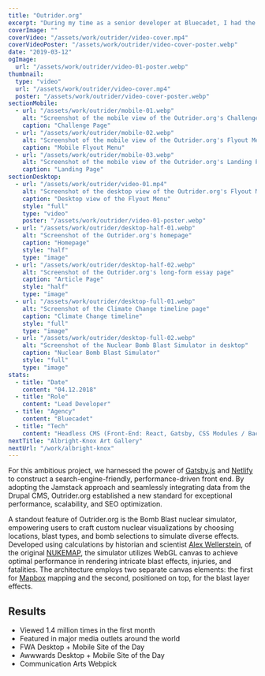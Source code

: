 ```yaml
---
title: "Outrider.org"
excerpt: "During my time as a senior developer at Bluecadet, I had the honor of spearheading the development of the initial launch of Outrider.org, an exciting partnership with the Outrider Foundation. Together with fellow developer <a href='https://chrisarasin.com' target='_blank'>Chris Arasin</a>, we embarked on a journey to tackle the complex issue of nuclear proliferation through innovative digital solutions. The site boasts interactive timelines, a nuclear blast simulator, and meticulously researched multimedia features, seamlessly integrating galleries of rarely-seen imagery, archival video clips, and unique data visualizations to create a dynamic reading experience."
coverImage: ""
coverVideo: "/assets/work/outrider/video-cover.mp4"
coverVideoPoster: "/assets/work/outrider/video-cover-poster.webp"
date: "2019-03-12"
ogImage:
  url: "/assets/work/outrider/video-01-poster.webp"
thumbnail:
  type: "video"
  url: "/assets/work/outrider/video-cover.mp4"
  poster: "/assets/work/outrider/video-cover-poster.webp"
sectionMobile:
  - url: "/assets/work/outrider/mobile-01.webp"
    alt: "Screenshot of the mobile view of the Outrider.org's Challenge Page"
    caption: "Challenge Page"
  - url: "/assets/work/outrider/mobile-02.webp"
    alt: "Screenshot of the mobile view of the Outrider.org's Flyout Menu"
    caption: "Mobile Flyout Menu"
  - url: "/assets/work/outrider/mobile-03.webp"
    alt: "Screenshot of the mobile view of the Outrider.org's Landing Page"
    caption: "Landing Page"
sectionDesktop:
  - url: "/assets/work/outrider/video-01.mp4"
    alt: "Screenshot of the desktop view of the Outrider.org's Flyout Menu"
    caption: "Desktop view of the Flyout Menu"
    style: "full"
    type: "video"
    poster: "/assets/work/outrider/video-01-poster.webp"
  - url: "/assets/work/outrider/desktop-half-01.webp"
    alt: "Screenshot of the Outrider.org's homepage"
    caption: "Homepage"
    style: "half"
    type: "image"
  - url: "/assets/work/outrider/desktop-half-02.webp"
    alt: "Screenshot of the Outrider.org's long-form essay page"
    caption: "Article Page"
    style: "half"
    type: "image"
  - url: "/assets/work/outrider/desktop-full-01.webp"
    alt: "Screenshot of the Climate Change timeline page"
    caption: "Climate Change timeline"
    style: "full"
    type: "image"
  - url: "/assets/work/outrider/desktop-full-02.webp"
    alt: "Screenshot of the Nuclear Bomb Blast Simulator in desktop"
    caption: "Nuclear Bomb Blast Simulator"
    style: "full"
    type: "image"
stats:
  - title: "Date"
    content: "04.12.2018"
  - title: "Role"
    content: "Lead Developer"
  - title: "Agency"
    content: "Bluecadet"
  - title: "Tech"
    content: "Headless CMS (Front-End: React, Gatsby, CSS Modules / Back-End: Drupal, REST API/GraphQL), Deployment - Netlify"
nextTitle: "Albright-Knox Art Gallery"
nextUrl: "/work/albright-knox"
---
```


For this ambitious project, we harnessed the power of [Gatsby.js](https://www.gatsbyjs.org) and [Netlify](https://www.netlify.com) to construct a search-engine-friendly, performance-driven front end. By adopting the Jamstack approach and seamlessly integrating data from the Drupal CMS, Outrider.org established a new standard for exceptional performance, scalability, and SEO optimization.

A standout feature of Outrider.org is the Bomb Blast nuclear simulator, empowering users to craft custom nuclear visualizations by choosing locations, blast types, and bomb selections to simulate diverse effects. Developed using calculations by historian and scientist [Alex Wellerstein](https://alexwellerstein.com/), of the original [NUKEMAP](https://nuclearsecrecy.com/nukemap), the simulator utilizes WebGL canvas to achieve optimal performance in rendering intricate blast effects, injuries, and fatalities. The architecture employs two separate canvas elements: the first for [Mapbox](https://www.mapbox.com) mapping and the second, positioned on top, for the blast layer effects.

## Results

- Viewed 1.4 million times in the first month
- Featured in major media outlets around the world
- FWA Desktop + Mobile Site of the Day
- Awwwards Desktop + Mobile Site of the Day
- Communication Arts Webpick

